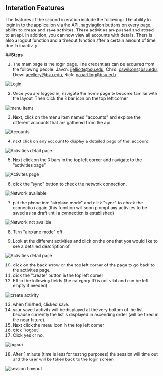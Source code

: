 ## **Interation Features**
The features of the second interation include the following: 
The ability to login in to the application via the API, nagviagtion buttons on every page, ability to create and save activites. These activities are pushed and stored to an api. In addition, you can now view all accounts with details. There is also a logout function and a timeout function after a certain amount of time due to inactivity.
                                                      

##**Steps**
                                                      
1. The main page is the login page. The credentials can be acquired from the following people:
Javon: jjelliott@bsu.edu, Chris: cswilson@bsu.edu, Drew: aeellery@bsu.edu, Nick: nabartling@bsu.edu

![Login](https://user-images.githubusercontent.com/42631742/75511418-31a76880-59bc-11ea-9268-9bc89fef84c7.PNG)

2. Once you are logged in, navigate the home page to become familar with the layout. Then click the 3 bar icon on the top left corner 

![menu items](https://user-images.githubusercontent.com/42631742/75511444-4126b180-59bc-11ea-805a-3476debbf45d.PNG)

3. Next, click on the menu item named "accounts" and explore the different accounts that are gathered from the api 

![Accounts](https://user-images.githubusercontent.com/42631742/75511480-5ac7f900-59bc-11ea-862f-1499d53f7035.PNG)


4. next click on any account to display a detailed page of that account  

![Activities detail page](https://user-images.githubusercontent.com/42631742/75511522-76cb9a80-59bc-11ea-88cf-2a3787dd7595.PNG)

5. Next click on the 3 bars in the top left corner and navigate to the "activities page" 

![Activites page](https://user-images.githubusercontent.com/42631742/75511564-95319600-59bc-11ea-9706-82448ca2cd80.PNG)

6. click the "sync" button to check the network connection.

![Network avaliable](https://user-images.githubusercontent.com/42631742/75511819-610aa500-59bd-11ea-9bc6-cd230414cfce.PNG)

7. put the phone into "airplane mode" and click "sync" to check the connection again (this function will soon prompt any activites to be saved as sa draft until a connection is established)


![Network not avalible](https://user-images.githubusercontent.com/42631742/75511896-a3cc7d00-59bd-11ea-8532-57e6b9ca376f.PNG)

8. Turn "airplane mode" off

9. Look at the different activities and click on the one that you would like to see a detailed description of. 

![Activities detail page](https://user-images.githubusercontent.com/42631742/75511613-ae3a4700-59bc-11ea-944a-267cea814caf.PNG)

10. click on the back arrow on the top left corner of the page to go back to the activities page.
11. click the "create" button in the top left corner
12. Fill in the following fields (the category ID is not vital and can be left empty if needed)

![create activity](https://user-images.githubusercontent.com/42631742/75511715-02452b80-59bd-11ea-9590-29cf171632d9.PNG)

13. when finished, clicked save. 
14. your saved activity will be displayed at the very bottom of the list because currently the list is displayed in ascending order (will be fixed in the near future).
15. Next click the menu icon in the top left corner
16. click "logout" 
17. Click yes or no. 

![logout](https://user-images.githubusercontent.com/42631742/75511950-de361a00-59bd-11ea-916d-f4668c9c4534.PNG)

18. After 1 minute (time is less for testing purposes) the session will time out and the user will be taken back to the login screen. 

![session timeout](https://user-images.githubusercontent.com/42631742/75511940-d2e2ee80-59bd-11ea-8d35-90e0d1deb44a.PNG)


